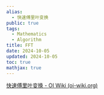 ```yaml
---
alias:
  - 快速傅里叶变换
public: true
tags:
  - Mathematics
  - Algorithm
title: FFT
date: 2024-10-05
updated: 2024-10-05
toc: true
mathjax: true
---
```




[快速傅里叶变换 - OI Wiki (oi-wiki.org)](https://next.oi-wiki.org/math/poly/fft/#%E5%8F%82%E8%80%83%E6%96%87%E7%8C%AE)
